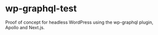 # wp-graphql-test
Proof of concept for headless WordPress using the wp-graphql plugin, Apollo and Next.js.
